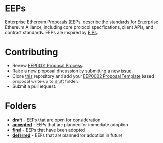 # EEPs
Enterprise Ethereum Proposals (EEPs) describe the standards for Enterprise Ethereum Alliance, including core protocol specifications, client APIs, and contract standards. EEPs are inspired by [EIPs](https://github.com/ethereum/EIPs).

# Contributing
* Review [EEP0001 Proposal Process](draft/EEP0001-Proposal_Process.md).
* Raise a new proposal discussion by submitting a [new issue](../../issues/new).
* Clone [this](https://github.com/EntEthAlliance/EEPs) repository and add your [EEP0002 Proposal Template](draft/EEP0002-Proposal_Template.md) based proposal write-up to [draft](https://github.com/EntEthAlliance/EEPs/tree/master/draft) folder.
* Submit a pull request.

# Folders
* **[draft](https://github.com/EntEthAlliance/EEPs/tree/master/draft)** - EEPs that are open for consideration
* **[accepted](https://github.com/EntEthAlliance/EEPs/tree/master/accepted)** - EEPs that are planned for immediate adoption
* **[final](https://github.com/EntEthAlliance/EEPs/tree/master/final)** - EEPs that have been adopted
* **[deferred](https://github.com/EntEthAlliance/EEPs/tree/master/deferred)** - EEPs that are planned for adoption in future
